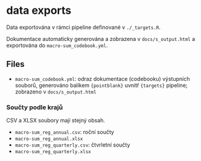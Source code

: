 # data exports

Data exportována v rámci pipeline definované v `./_targets.R`.

Dokumentace automaticky generována a zobrazena v `docs/s_output.html` a exportována do `macro-sum_codebook.yml`.

## Files

- `macro-sum_codebook.yml`: odraz dokumentace (codebooku) výstupních souborů, generováno balíkem `{pointblank}` uvnitř `{targets}` pipeline; zobrazeno v `docs/s_output.html`

### Součty podle krajů

CSV a XLSX soubory mají stejný obsah. 

- `macro-sum_reg_annual.csv`: roční součty
- `macro-sum_reg_annual.xlsx`
- `macro-sum_reg_quarterly.csv`: čtvrletní součty
- `macro-sum_reg_quarterly.xlsx`

